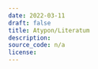 ```yaml
---
date: 2022-03-11
draft: false
title: Atypon/Literatum
description:
source_code: n/a
license:
---
```



